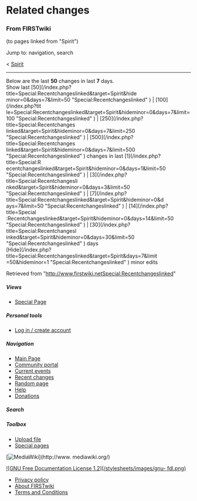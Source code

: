 # Related changes

### From FIRSTwiki

(to pages linked from "Spirit")

Jump to: navigation, search

&lt; [Spirit](/index.php?title=Spirit&redirect=no "Spirit" )  

* * *

Below are the last **50** changes in last **7** days.  
Show last [50](/index.php?title=Special:Recentchangeslinked&target=Spirit&hide
minor=0&days=7&limit=50 "Special:Recentchangeslinked" ) | [100](/index.php?tit
le=Special:Recentchangeslinked&target=Spirit&hideminor=0&days=7&limit=100
"Special:Recentchangeslinked" ) | [250](/index.php?title=Special:Recentchanges
linked&target=Spirit&hideminor=0&days=7&limit=250
"Special:Recentchangeslinked" ) | [500](/index.php?title=Special:Recentchanges
linked&target=Spirit&hideminor=0&days=7&limit=500
"Special:Recentchangeslinked" ) changes in last [1](/index.php?title=Special:R
ecentchangeslinked&target=Spirit&hideminor=0&days=1&limit=50
"Special:Recentchangeslinked" ) | [3](/index.php?title=Special:Recentchangesli
nked&target=Spirit&hideminor=0&days=3&limit=50 "Special:Recentchangeslinked" )
| [7](/index.php?title=Special:Recentchangeslinked&target=Spirit&hideminor=0&d
ays=7&limit=50 "Special:Recentchangeslinked" ) | [14](/index.php?title=Special
:Recentchangeslinked&target=Spirit&hideminor=0&days=14&limit=50
"Special:Recentchangeslinked" ) | [30](/index.php?title=Special:Recentchangesl
inked&target=Spirit&hideminor=0&days=30&limit=50 "Special:Recentchangeslinked"
) days  
[Hide](/index.php?title=Special:Recentchangeslinked&target=Spirit&days=7&limit
=50&hideminor=1 "Special:Recentchangeslinked" ) minor edits

Retrieved from
"<http://www.firstwiki.netSpecial:Recentchangeslinked>"

##### Views

  * [Special Page](Special:Recentchangeslinked/Spirit)

##### Personal tools

  * [Log in / create account](/index.php?title=Special:Userlogin&returnto=Special:Recentchangeslinked)

[](Main_Page "Main Page" )

##### Navigation

  * [Main Page](Main_Page)
  * [Community portal](FIRSTwiki:Community_portal)
  * [Current events](Current_events)
  * [Recent changes](Special:Recentchanges)
  * [Random page](Special:Random)
  * [Help](Help:Contents)
  * [Donations](FIRSTwiki:Site_support)

##### Search



##### Toolbox

  * [Upload file](Special:Upload)
  * [Special pages](Special:Specialpages)

[![MediaWiki](/skins/common/images/poweredby_mediawiki_88x31.png)](http://www.
mediawiki.org/)

[![GNU Free Documentation License 1.2](/stylesheets/images/gnu-
fdl.png)](http://www.gnu.org/copyleft/fdl.html)

  * [Privacy policy](FIRSTwiki:Privacy_policy "FIRSTwiki:Privacy policy" )
  * [About FIRSTwiki](FIRSTwiki:About "FIRSTwiki:About" )
  * [Terms and Conditions](FIRSTwiki:Terms_and_conditions "FIRSTwiki:Terms and conditions" )

